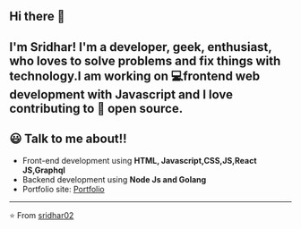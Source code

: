 ## Hi there 👋

## I'm Sridhar! I'm a developer, geek, enthusiast, who loves to solve problems and fix things with technology.I am working on 💻frontend web development with Javascript and I love contributing to 🌟 open source.

## 😃 Talk to me about!!

- Front-end development using **HTML, Javascript,CSS,JS,React JS,Graphql**
- Backend development using **Node Js and Golang**
- Portfolio site: [Portfolio](https://sridharkatta.now.sh/)

---
⭐️ From [sridhar02](https://github.com/sridhar02)
